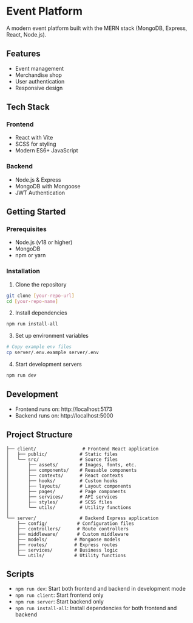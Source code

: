 # Event Platform

A modern event platform built with the MERN stack (MongoDB, Express, React, Node.js).

## Features

- Event management
- Merchandise shop
- User authentication
- Responsive design

## Tech Stack

### Frontend
- React with Vite
- SCSS for styling
- Modern ES6+ JavaScript

### Backend
- Node.js & Express
- MongoDB with Mongoose
- JWT Authentication

## Getting Started

### Prerequisites
- Node.js (v18 or higher)
- MongoDB
- npm or yarn

### Installation

1. Clone the repository
```bash
git clone [your-repo-url]
cd [your-repo-name]
```

2. Install dependencies
```bash
npm run install-all
```

3. Set up environment variables
```bash
# Copy example env files
cp server/.env.example server/.env
```

4. Start development servers
```bash
npm run dev
```

## Development

- Frontend runs on: http://localhost:5173
- Backend runs on: http://localhost:5000

## Project Structure

```
├── client/                 # Frontend React application
│   ├── public/            # Static files
│   └── src/               # Source files
│       ├── assets/        # Images, fonts, etc.
│       ├── components/    # Reusable components
│       ├── contexts/      # React contexts
│       ├── hooks/         # Custom hooks
│       ├── layouts/       # Layout components
│       ├── pages/         # Page components
│       ├── services/      # API services
│       ├── styles/        # SCSS files
│       └── utils/         # Utility functions
│
└── server/                # Backend Express application
    ├── config/           # Configuration files
    ├── controllers/      # Route controllers
    ├── middleware/       # Custom middleware
    ├── models/          # Mongoose models
    ├── routes/          # Express routes
    ├── services/        # Business logic
    └── utils/           # Utility functions
```

## Scripts

- `npm run dev`: Start both frontend and backend in development mode
- `npm run client`: Start frontend only
- `npm run server`: Start backend only
- `npm run install-all`: Install dependencies for both frontend and backend
